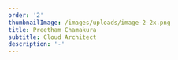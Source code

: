 ```yaml
---
order: '2'
thumbnailImage: /images/uploads/image-2-2x.png
title: Preetham Chamakura
subtitle: Cloud Architect
description: '-'
---
```


